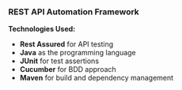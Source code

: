
### **REST API Automation Framework**  
**Technologies Used:**  
- **Rest Assured** for API testing  
- **Java** as the programming language  
- **JUnit** for test assertions  
- **Cucumber** for BDD approach  
- **Maven** for build and dependency management
